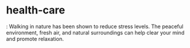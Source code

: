 # health-care
: Walking in nature has been shown to reduce stress levels. The peaceful environment, fresh air, and natural surroundings can help clear your mind and promote relaxation.

